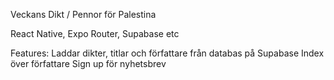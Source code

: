 Veckans Dikt / Pennor för Palestina

React Native, Expo Router, Supabase etc

Features:
Laddar dikter, titlar och författare från databas på Supabase
Index över författare
Sign up för nyhetsbrev
